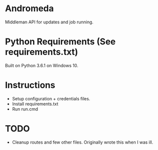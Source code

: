 # Andromeda
Middleman API for updates and job running.

# Python Requirements (See requirements.txt)
Built on Python 3.6.1 on Windows 10.

# Instructions
- Setup configuration + credentials files.
- Install requirements.txt
- Run run.cmd

# TODO
- Cleanup routes and few other files. Originally wrote this when I was ill.